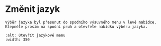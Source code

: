 # Změnit jazyk

```{note}
Výběr jazyka byl přesunut do spodního výsuvného menu v levé nabídce. Klepněte prosím na spodní pruh a otevřete nabídku výběru jazyka.
```

```{image} images/documentation_language_menu.png
:alt: Otevřít jazykové menu
:width: 350
```
